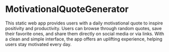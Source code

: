 # MotivationalQuoteGenerator
This static web app provides users with a daily motivational quote to inspire positivity and productivity. Users can browse through random quotes, save their favorite ones, and share them directly on social media or via links. With a clean and simple interface, the app offers an uplifting experience, helping users stay motivated every day.
